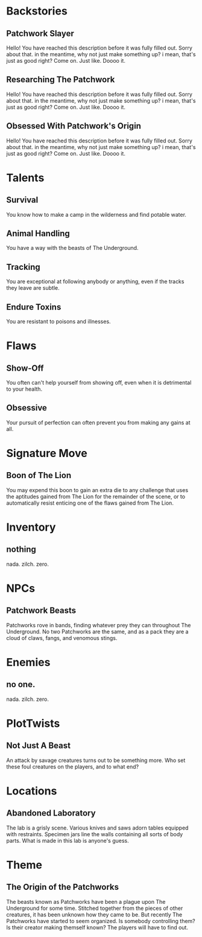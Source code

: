 # Backstories
## Patchwork Slayer
Hello! You have reached this description before it was fully filled out. Sorry about that. in the meantime, why not just make something up? i mean, that's just as good right? Come on. Just like. Doooo it.

## Researching The Patchwork
Hello! You have reached this description before it was fully filled out. Sorry about that. in the meantime, why not just make something up? i mean, that's just as good right? Come on. Just like. Doooo it.

## Obsessed With Patchwork's Origin
Hello! You have reached this description before it was fully filled out. Sorry about that. in the meantime, why not just make something up? i mean, that's just as good right? Come on. Just like. Doooo it.

# Talents
## Survival
You know how to make a camp in the wilderness and find potable water.

## Animal Handling
You have a way with the beasts of The Underground.

## Tracking
You are exceptional at following anybody or anything, even if the tracks they leave are subtle.

## Endure Toxins
You are resistant to poisons and illnesses.

# Flaws
## Show-Off
You often can't help yourself from showing off, even when it is detrimental to your health.

## Obsessive
Your pursuit of perfection can often prevent you from making any gains at all.

# Signature Move
## Boon of The Lion
You may expend this boon to gain an extra die to any challenge that uses the aptitudes gained from The Lion for the remainder of the scene, or to automatically resist enticing one of the flaws gained from The Lion.

# Inventory
## nothing
nada. zilch. zero.

# NPCs
## Patchwork Beasts
Patchworks rove in bands, finding whatever prey they can throughout The Underground. No two Patchworks are the same, and as a pack they are a cloud of claws, fangs, and venomous stings.   

# Enemies
## no one.
nada. zilch. zero.

# PlotTwists
## Not Just A Beast
An attack by savage creatures turns out to be something more.  Who set these foul creatures on the players, and to what end?

# Locations
## Abandoned Laboratory
The lab is a grisly scene.  Various knives and saws adorn tables equipped with restraints.  Specimen jars line the walls containing all sorts of body parts.  What is made in this lab is anyone's guess.

# Theme
## The Origin of the Patchworks
The beasts known as Patchworks have been a plague upon The Underground for some time.  Stitched together from the pieces of other creatures, it has been unknown how they came to be.  But recently The Patchworks have started to seem organized.  Is somebody controlling them? Is their creator making themself known? The players will have to find out.

